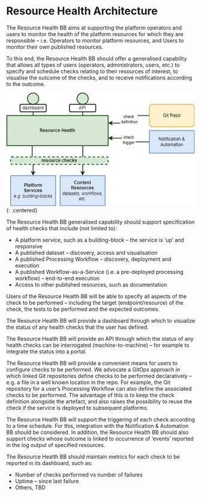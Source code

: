 # Resource Health Architecture

The Resource Health BB aims at supporting the platform operators and users to monitor the health of the platform resources for which they are responsible – i.e. Operators to monitor platform resources, and Users to monitor their own published resources.

To this end, the Resource Health BB should offer a generalised capability that allows all types of users (operators, administrators, users, etc.) to specify and schedule checks relating to their resources of interest, to visualise the outcome of the checks, and to receive notifications according to the outcome.

![Resource Health](diagrams/resource-health.drawio.png){: .centered}

The Resource Health BB generalised capability should support specification of health checks that include (not limited to):

* A platform service, such as a building-block – the service is ‘up’ and responsive
* A published dataset – discovery, access and visualisation
* A published Processing Workflow – discovery, deployment and execution
* A published Workflow-as-a-Service (i.e. a pre-deployed processing workflow) – end-to-end execution
* Access to other published resources, such as documentation

Users of the Resource Health BB will be able to specify all aspects of the check to be performed – including the target (endpoint/resource) of the check, the tests to be performed and the expected outcomes.

The Resource Health BB will provide a dashboard through which to visualize the status of any health checks that the user has defined.

The Resource Health BB will provide an API through which the status of any health checks can be interrogated (machine-to-machine) – for example to integrate the status into a portal.

The Resource Health BB will provide a convenient means for users to configure checks to be performed. We advocate a GitOps approach in which linked Git repositories define checks to be performed declaratively – e.g. a file in a well known location in the repo. For example, the Git repository for a user’s Processing Workflow can also define the associated checks to be performed. The advantage of this is to keep the check definition alongside the artefact, and also raises the possibility to reuse the check if the service is deployed to subsequent platforms.

The Resource Health BB will support the triggering of each check according to a time schedule. For this, integration with the Notification & Automation BB should be considered. In addition, the Resource Health BB should also support checks whose outcome is linked to occurrence of ‘events’ reported in the log output of specified resources.

The Resource Health BB should maintain metrics for each check to be reported in its dashboard, such as:

* Number of checks performed vs number of failures
* Uptime – since last failure
* Others, TBD
